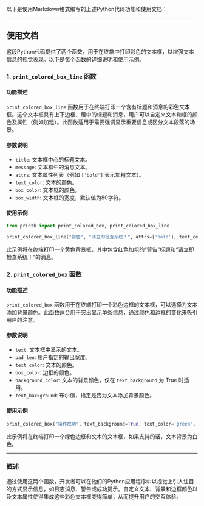 以下是使用Markdown格式编写的上述Python代码功能和使用文档：

---

## 使用文档

这段Python代码提供了两个函数，用于在终端中打印彩色的文本框，以增强文本信息的视觉表现。以下是每个函数的详细说明和使用示例。

### 1. `print_colored_box_line` 函数

#### 功能描述

`print_colored_box_line` 函数用于在终端打印一个含有标题和消息的彩色文本框。这个文本框具有上下边框、居中的标题和消息，用户可以自定义文本和框的颜色及属性（例如加粗）。此函数适用于需要强调显示重要信息或区分文本段落的场景。

#### 参数说明

- `title`: 文本框中心的标题文本。
- `message`: 文本框中的消息文本。
- `attrs`: 文本属性列表（例如 `['bold']` 表示加粗文本）。
- `text_color`: 文本的颜色。
- `box_color`: 文本框的颜色。
- `box_width`: 文本框的宽度，默认值为80字符。

#### 使用示例

```python
from printk import print_colored_box, print_colored_box_line

print_colored_box_line("警告", "请立即检查系统！", attrs=['bold'], text_color='red', box_color='yellow')
```

此示例将在终端打印一个黄色背景框，其中包含红色加粗的“警告”标题和“请立即检查系统！”的消息。

### 2. `print_colored_box` 函数

#### 功能描述

`print_colored_box` 函数用于在终端打印一个彩色边框的文本框，可以选择为文本添加背景颜色。此函数适合用于突出显示单条信息，通过颜色和边框的变化来吸引用户的注意。

#### 参数说明

- `text`: 文本框中显示的文本。
- `pad_len`: 用户指定的输出宽度。
- `text_color`: 文本的颜色。
- `box_color`: 边框的颜色。
- `background_color`: 文本的背景颜色，仅在 `text_background` 为 True 时适用。
- `text_background`: 布尔值，指定是否为文本添加背景颜色。



#### 使用示例

```python
print_colored_box("操作成功", text_background=True, text_color='green', box_color='green', background_color='on_white')
```

此示例将在终端打印一个绿色边框和文本的文本框，如果支持的话，文本背景为白色。

---

### 概述

通过使用这两个函数，开发者可以在他们的Python应用程序中以视觉上引人注目的方式显示信息，如日志消息、警告或成功提示。自定义文本、背景和边框颜色以及文本属性使得集成这些彩色文本框变得简单，从而提升用户的交互体验。
